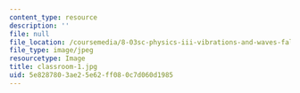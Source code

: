 ```yaml
---
content_type: resource
description: ''
file: null
file_location: /coursemedia/8-03sc-physics-iii-vibrations-and-waves-fall-2016/5e8287803ae25e62ff080c7d060d1985_classroom-1.jpg
file_type: image/jpeg
resourcetype: Image
title: classroom-1.jpg
uid: 5e828780-3ae2-5e62-ff08-0c7d060d1985
---
```

